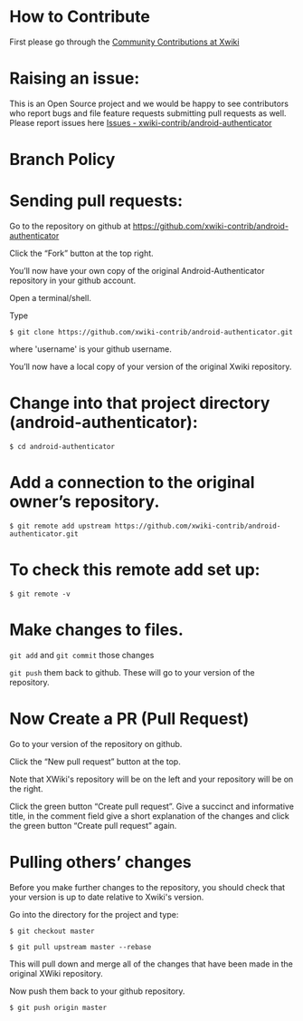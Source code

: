 # How to Contribute

First please go through the [Community Contributions at Xwiki](https://dev.xwiki.org/xwiki/bin/view/Community/Contributing)

# Raising an issue:
 This is an Open Source project and we would be happy to see contributors who report bugs and file feature requests submitting pull requests as well.
 Please report issues here [Issues - xwiki-contrib/android-authenticator](https://jira.xwiki.org/projects/ANDAUTH/issues)

# Branch Policy

# Sending pull requests:

Go to the repository on github at https://github.com/xwiki-contrib/android-authenticator

Click the “Fork” button at the top right.

You’ll now have your own copy of the original Android-Authenticator repository in your github account.

Open a terminal/shell.

Type

`$ git clone https://github.com/xwiki-contrib/android-authenticator.git`

where 'username' is your github username.

You’ll now have a local copy of your version of the original Xwiki repository.

# Change into that project directory (android-authenticator):

`$ cd android-authenticator`

# Add a connection to the original owner’s repository.

`$ git remote add upstream https://github.com/xwiki-contrib/android-authenticator.git`

# To check this remote add set up:

`$ git remote -v`

# Make changes to files.

`git add` and `git commit` those changes

`git push` them back to github. These will go to your version of the repository.

# Now Create a PR (Pull Request)
Go to your version of the repository on github.

Click the “New pull request” button at the top.

Note that XWiki's repository will be on the left and your repository will be on the right.

Click the green button “Create pull request”. Give a succinct and informative title, in the comment field give a short explanation of the changes and click the green button “Create pull request” again.

# Pulling others’ changes
Before you make further changes to the repository, you should check that your version is up to date relative to Xwiki's version.

Go into the directory for the project and type:

`$ git checkout master`

`$ git pull upstream master --rebase`

This will pull down and merge all of the changes that have been made in the original XWiki repository.

Now push them back to your github repository.

`$ git push origin master`
